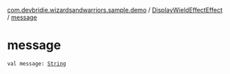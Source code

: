 [com.devbridie.wizardsandwarriors.sample.demo](../index.md) / [DisplayWieldEffectEffect](index.md) / [message](.)

# message

`val message: `[`String`](https://kotlinlang.org/api/latest/jvm/stdlib/kotlin/-string/index.html)